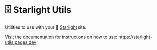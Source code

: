 # 🗄️ Starlight Utils

Utilities to use with your 🌟 [Starlight](https://starlight.astro.build) site.

Visit the documentation for instructions on how to use: https://starlight-utils.pages.dev
